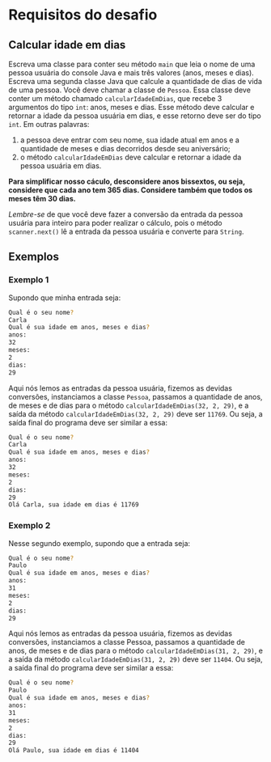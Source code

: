 # Requisitos do desafio

## Calcular idade em dias

Escreva uma classe para conter seu método `main` que leia o nome de uma pessoa usuária do console Java e mais três valores (anos, meses e dias).
Escreva uma segunda classe Java que calcule a quantidade de dias de vida de uma pessoa. Você deve chamar a classe de `Pessoa`. Essa classe deve conter um método chamado `calcularIdadeEmDias`, que recebe 3 argumentos do tipo `int`: anos, meses e dias. Esse método deve calcular e retornar a idade da pessoa usuária em dias, e esse retorno deve ser do tipo `int`. Em outras palavras:

1. a pessoa deve entrar com seu nome, sua idade atual em anos e a quantidade de meses e dias decorridos desde seu aniversário;
2. o método `calcularIdadeEmDias` deve calcular e retornar a idade da pessoa usuária em dias.

**Para simplificar nosso cáculo, desconsidere anos bissextos, ou seja, considere que cada ano tem 365 dias. Considere também que todos os meses têm 30 dias.**

*Lembre-se* de que você deve fazer a conversão da entrada da pessoa usuária para inteiro para poder realizar o cálculo, pois o método `scanner.next()` lê a entrada da pessoa usuária e converte para `String`.

## Exemplos

### Exemplo 1
Supondo que minha entrada seja:
```bash
Qual é o seu nome?
Carla
Qual é sua idade em anos, meses e dias?
anos:
32
meses:
2
dias:
29
```
Aqui nós lemos as entradas da pessoa usuária, fizemos as devidas conversões, instanciamos a classe `Pessoa`, passamos a quantidade de anos, de meses e de dias para o método `calcularIdadeEmDias(32, 2, 29)`, e a saída da método `calcularIdadeEmDias(32, 2, 29)` deve ser `11769`. Ou seja, a saída final do programa deve ser similar a essa:
```bash
Qual é o seu nome?
Carla
Qual é sua idade em anos, meses e dias?
anos:
32
meses:
2
dias:
29
Olá Carla, sua idade em dias é 11769
```

### Exemplo 2
Nesse segundo exemplo, supondo que a entrada seja:
```bash
Qual é o seu nome?
Paulo
Qual é sua idade em anos, meses e dias?
anos:
31
meses:
2
dias:
29
```
Aqui nós lemos as entradas da pessoa usuária, fizemos as devidas conversões, instanciamos a classe Pessoa, passamos a quantidade de anos, de meses e de dias para o método `calcularIdadeEmDias(31, 2, 29)`, e a saída da método `calcularIdadeEmDias(31, 2, 29)` deve ser `11404`. Ou seja, a saída final do programa deve ser similar a essa:
```bash
Qual é o seu nome?
Paulo
Qual é sua idade em anos, meses e dias?
anos:
31
meses:
2
dias:
29
Olá Paulo, sua idade em dias é 11404
```

